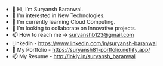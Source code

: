 - 👋 Hi, I’m Suryansh Baranwal.
- 👀 I’m interested in New Technologies.
- 🌱 I’m currently learning Cloud Computing.
- 💞️ I’m looking to collaborate on Innovative projects.
- 📫 How to reach me -> suryanshb123@gmail.com 
- Linkedin - https://www.linkedin.com/in/suryansh-baranwal
- 👀 My Portfolio - https://suryansh81-portfolio.netlify.app/
- 📫 My Resume - http://lnkiy.in/suryansh_baranwal


<!---
Suryansh8181/Suryansh8181 is a ✨ special ✨ repository because its `README.md` (this file) appears on your GitHub profile.
You can click the Preview link to take a look at your changes.
--->
